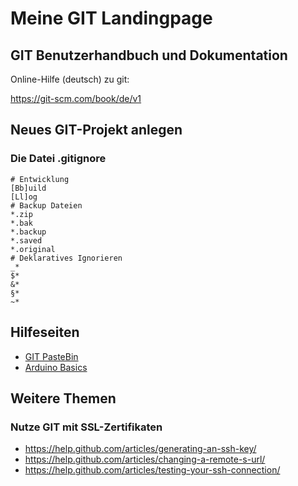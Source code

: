 
Meine GIT Landingpage
==========================

GIT Benutzerhandbuch und Dokumentation
---------------------------------------

Online-Hilfe (deutsch) zu git:

https://git-scm.com/book/de/v1

Neues GIT-Projekt anlegen
-------------------------

### Die Datei .gitignore

```
# Entwicklung
[Bb]uild
[Ll]og
# Backup Dateien
*.zip
*.bak
*.backup
*.saved
*.original
# Deklaratives Ignorieren
_*
$*
&*
§*
~*
```

Hilfeseiten
------------

* [GIT PasteBin](./GIT_Workflow_pastebin.md)
* [Arduino Basics](https://github.com/xd23fe39/arduino-basics)


Weitere Themen
---------------

### Nutze GIT mit SSL-Zertifikaten

* https://help.github.com/articles/generating-an-ssh-key/
* https://help.github.com/articles/changing-a-remote-s-url/
* https://help.github.com/articles/testing-your-ssh-connection/
